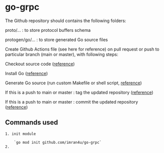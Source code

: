 # go-grpc

The Github repository should contains the following folders:

proto/... : to store protocol buffers schema

protogen/go/... : to store generated Go source files

Create Github Actions file (see here for reference) on pull request or push to particular branch (main or master), with following steps:

Checkout source code ([reference](https://github.com/marketplace/actions/checkout))

Install Go ([reference](https://github.com/marketplace/actions/setup-go-environment))

Generate Go source (run custom Makefile or shell script, [reference](https://docs.github.com/en/actions/about-github-actions/understanding-github-actions))

If this is a push to main or master : tag the updated repository ([reference](https://github.com/marketplace/actions/github-tag))

If this is a push to main or master : commit the updated repository ([reference](https://github.com/marketplace/actions/git-auto-commit))

## Commands used
    1. init module

        `go mod init github.com/imran4u/go-grpc`
    2. 